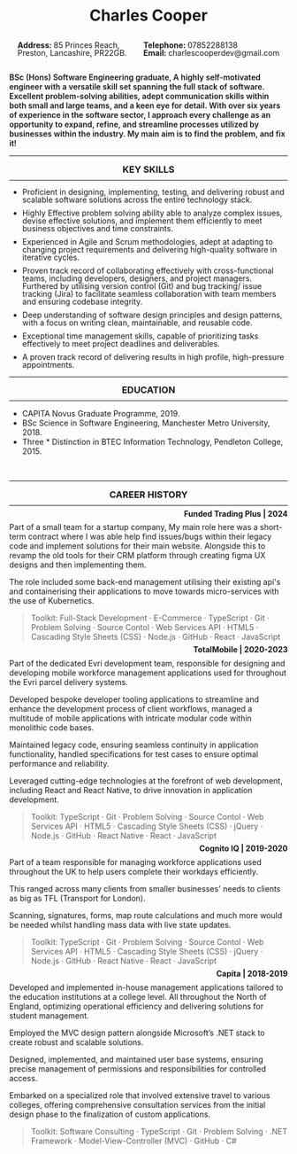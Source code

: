<h1 style="text-align:center; line-height: 1">Charles Cooper</h1>
<div style="display: flex; width: 100%; justify-content: space-around;">
<p style="line-height: 1"><b>Address: </b>85 Princes Reach,<br> Preston, Lancashire, PR22GB.</p>

<p style="line-height: 1; text-align:start;"><b>Telephone: </b>07852288138<br><b>Email: </b>charlescooperdev@gmail.com</p>
</div>

<p style="font-weight: 600; ">BSc (Hons) Software Engineering graduate, A highly self-motivated engineer with a versatile skill set spanning the full stack of software. Excellent problem-solving abilities, adept communication skills within both small and large teams, and a keen eye for detail. With over six years of experience in the software sector, I approach every challenge as an opportunity to expand, refine, and streamline processes utilized by businesses within the industry. My main aim is to find the problem, and fix it!<p>

---

<h3 style="text-align:center; line-height: 0.2">KEY SKILLS</h3>

---

<ul >
<li style="line-height: 1; margin-bottom: 10px">Proficient in designing, implementing, testing, and delivering robust and scalable software solutions across the entire technology stack.</li>
<li style="line-height: 1; margin-bottom: 10px">Highly Effective problem solving ability able to analyze complex issues, devise effective solutions, and implement them efficiently to meet business objectives and time constraints.</li>
<li style="line-height: 1; margin-bottom: 10px">Experienced in Agile and Scrum methodologies, adept at adapting to changing project requirements and delivering high-quality software in iterative cycles.</li>
<li style="line-height: 1; margin-bottom: 10px">Proven track record of collaborating effectively with cross-functional teams, including developers, designers, and project managers. Furthered by utilising version control (Git) and bug tracking/ issue tracking (Jira) to facilitate seamless collaboration with team members and ensuring codebase integrity.</li>
<li style="line-height: 1; margin-bottom: 10px">Deep understanding of software design principles and design patterns, with a focus on writing clean, maintainable, and reusable code.</li>
<li style="line-height: 1; margin-bottom: 10px">Exceptional time management skills, capable of prioritizing tasks effectively to meet project deadlines and deliverables.</li>
<li style="line-height: 1; margin-bottom: 10px">A proven track record of delivering results in high profile, high-pressure appointments.</li>
</ul>

---

<h3 style="text-align:center; line-height: 0.2">EDUCATION</h3>

---

- CAPITA Novus Graduate Programme, 2019.
- BSc Science in Software Engineering, Manchester Metro University, 2018.
- Three * Distinction in BTEC Information Technology, Pendleton College, 2015.

<div style="page-break-after: always; visibility: hidden">
\pagebreak
</div>

---

<h3 style="text-align:center; line-height: 0.2">CAREER HISTORY</h3>

---
<p style="text-align: right; line-height: 0.2"><b>Funded Trading Plus | 2024</b></p>

Part of a small team for a startup company, My main role here was a short-term contract where I was able help find issues/bugs within their legacy code and implement solutions for their main website. Alongside this to revamp the old tools for their CRM platform through creating figma UX designs and then implementing them.

The role included some back-end management utilising their existing api's and containerising their applications to move towards micro-services with the use of Kubernetics.

> Toolkit: Full-Stack Development · E-Commerce · TypeScript · Git · Problem Solving · Source Contol · Web Services API · HTML5 · Cascading Style Sheets (CSS) · Node.js · GitHub · React · JavaScript

<p style="text-align: right; line-height: 0.2"><b>TotalMobile | 2020-2023</b></p>

Part of the dedicated Evri development team, responsible for designing and developing mobile workforce management applications used for throughout the Evri parcel delivery systems.

Developed bespoke developer tooling applications to streamline and enhance the development process of client workflows, managed a multitude of mobile applications with intricate modular code within monolithic code bases.

Maintained legacy code, ensuring seamless continuity in application functionality, handled specifications for test cases to ensure optimal performance and reliability.

Leveraged cutting-edge technologies at the forefront of web development, including React and React Native, to drive innovation in application development.

> Toolkit: TypeScript · Git · Problem Solving · Source Contol · Web Services API · HTML5 · Cascading Style Sheets (CSS) · jQuery · Node.js · GitHub · React Native · React · JavaScript

<p style="text-align: right; line-height: 0.2"><b>Cognito IQ | 2019-2020</b></p>

Part of a team responsible for managing workforce applications used throughout the UK to help users complete their workdays efficiently.

This ranged across many clients from smaller businesses' needs to clients as big as TFL (Transport for London).

Scanning, signatures, forms, map route calculations and much more would be needed whilst handling mass data with live state updates.

> Toolkit: TypeScript · Git · Problem Solving · Source Contol · Web Services API · HTML5 · Cascading Style Sheets (CSS) · jQuery · Node.js · GitHub · React Native · React · JavaScript

<p style="text-align: right; line-height: 0.2"><b>Capita | 2018-2019</b></p>

Developed and implemented in-house management applications tailored to the education institutions at a college level. All throughout the North of England, optimizing operational efficiency and delivering solutions for student management.

Employed the MVC design pattern alongside Microsoft’s .NET stack to create robust and scalable solutions.

Designed, implemented, and maintained user base systems, ensuring precise management of permissions and responsibilities for controlled access.

Embarked on a specialized role that involved extensive travel to various colleges, offering comprehensive consultation services from the initial design phase to the finalization of custom applications.

> Toolkit: Software Consulting · TypeScript · Git · Problem Solving · .NET Framework · Model-View-Controller (MVC) · GitHub · C#